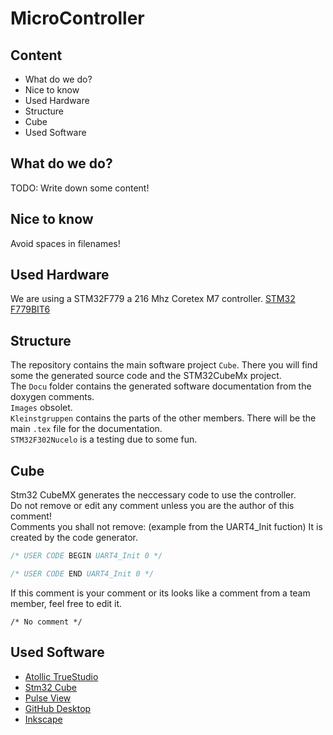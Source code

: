 # MicroController
## Content
- What do we do?
- Nice to know
- Used Hardware
- Structure
- Cube
- Used Software  
## What do we do?
TODO: Write down some content!
## Nice to know
Avoid spaces in filenames!  
## Used Hardware
We are using a STM32F779 a 216 Mhz Coretex M7 controller. [STM32 F779BIT6](https://www.st.com/en/microcontrollers-microprocessors/stm32f7x9.html)  
## Structure
The repository contains the main software project `Cube`. There you will find some the generated source code and the STM32CubeMx project.   
The `Docu` folder contains the generated software documentation from the doxygen comments.  
`Images` obsolet.  
`Kleinstgruppen` contains the parts of the other members. There will be the main `.tex` file for  the documentation.  
`STM32F302Nucelo`  is a testing due to some fun. 
## Cube
Stm32 CubeMX generates the neccessary code to use the controller.  
Do not remove or edit any comment unless you are the author of this comment!  
Comments you shall not remove: (example from the UART4_Init fuction) It is created by the code generator.
```C
/* USER CODE BEGIN UART4_Init 0 */

/* USER CODE END UART4_Init 0 */
```
If this comment is your comment or its looks like a comment from a team member, feel free to edit it. 
```
/* No comment */ 
```
## Used Software 
- [Atollic TrueStudio](https://atollic.com/resources/download/)
- [Stm32 Cube](https://www.st.com/en/development-tools/stm32cubemx.html)
- [Pulse View](https://sigrok.org/wiki/PulseView)
- [GitHub Desktop](https://desktop.github.com/)
- [Inkscape](https://inkscape.org/de/)

```

```